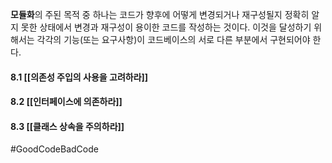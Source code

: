 **모듈화**의 주된 목적 중 하나는 코드가 향후에 어떻게 변경되거나 재구성될지 정확히 알지 못한 상태에서 변경과 재구성이 용이한 코드를 작성하는 것이다. 이것을 달성하기 위해서는 각각의 기능(또는 요구사항)이 코드베이스의 서로 다른 부분에서 구현되어야 한다.
#### 8.1 [[의존성 주입의 사용을 고려하라]]
#### 8.2 [[인터페이스에 의존하라]]
#### 8.3 [[클래스 상속을 주의하라]]

#GoodCodeBadCode 